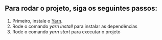 
## Para rodar o projeto, siga os seguintes passos:

1. Primeiro, instale o [Yarn](https://yarnpkg.com/lang/pt-br/docs/install/).
2. Rode o comando *yarn install* para instalar as dependências
3. Rode o comando *yarn start* para executar o projeto